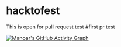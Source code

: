 # hacktofest
This is open for pull request test
#first pr test

[![Manoar's GitHub Activity Graph](https://activity-graph.herokuapp.com/graph?username=tarikmanoar)](https://github.io/tarikmanoar)
